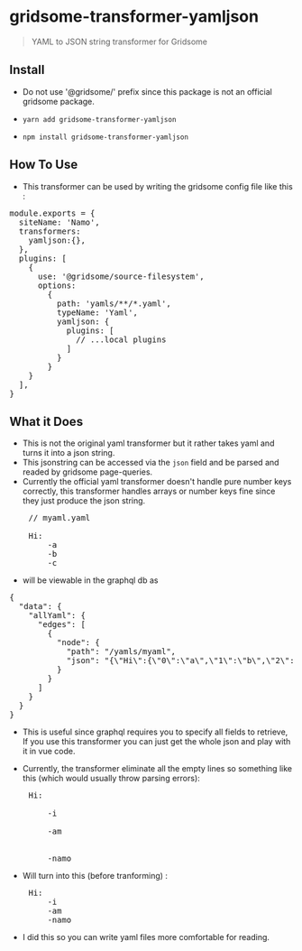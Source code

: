 # gridsome-transformer-yamljson

> YAML to JSON string transformer for Gridsome

## Install

- Do not use '@gridsome/' prefix since this package is not an official gridsome package. 

- `yarn add gridsome-transformer-yamljson`
- `npm install gridsome-transformer-yamljson`

## How To Use 

- This transformer can be used by writing the gridsome config file like this : 

<pre>
module.exports = {
  siteName: 'Namo',
  transformers:
    yamljson:{},
  },
  plugins: [
    {
      use: '@gridsome/source-filesystem',
      options: 
        {
          path: 'yamls/**/*.yaml',
          typeName: 'Yaml',
          yamljson: {
            plugins: [
              // ...local plugins
            ]
          }
        }
    }
  ],
}
</pre>


## What it Does 

- This is not the original yaml transformer but it rather takes yaml and turns it into a json string.
- This jsonstring can be accessed via the `json` field and be parsed and readed by gridsome page-queries.
- Currently the official yaml transformer doesn't handle pure number keys correctly, this transformer handles arrays or number keys fine since they just produce the json string. 
<pre>
    // myaml.yaml
    
    Hi:
        -a
        -b
        -c
</pre>
- will be viewable in the graphql db as 
<pre>
{
  "data": {
    "allYaml": {
      "edges": [
        {
          "node": {
            "path": "/yamls/myaml",
            "json": "{\"Hi\":{\"0\":\"a\",\"1\":\"b\",\"2\":\"c\"}}"
          }
        }
      ]
    }
  }
}
</pre>

- This is useful since graphql requires you to specify all fields to retrieve, If you use this transformer you can just get the whole json and play with it in vue code.

- Currently, the transformer eliminate all the empty lines so something like this (which would usually throw parsing errors): 
<pre>
    Hi:

        -i

        -am 
    
    
        -namo 
</pre>

- Will turn into this (before tranforming) : 
<pre>
    Hi:
        -i
        -am
        -namo 
</pre>
- I did this so you can write yaml files more comfortable for reading.
